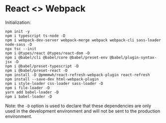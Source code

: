 # React <> Webpack

Initialization:
```
npm init -y
npm i typescript ts-node -D
npm i webpack-dev-server webpack-merge webpack webpack-cli sass-loader node-sass -D
npx tsc --init
npm i @types/react @types/react-dom -D 
npm i @babel/cli @babel/core @babel/preset-env @babel/plugin-syntax-jsx -D 
npm i @babel/preset-typescript -D 
npm i @babel/preset-react -D 
npm install -D @pmmmwh/react-refresh-webpack-plugin react-refresh 
npm install --save-dev html-webpack-plugin 
npm i style-loader css-loader sass-loader -D 
npm i file-loader -D 
yarn add babel-loader -D 
npm i babel-loader -D
```

Note: the `-D` option is used to declare that these dependencies are only used in the development environment and will not be sent to the production environment.